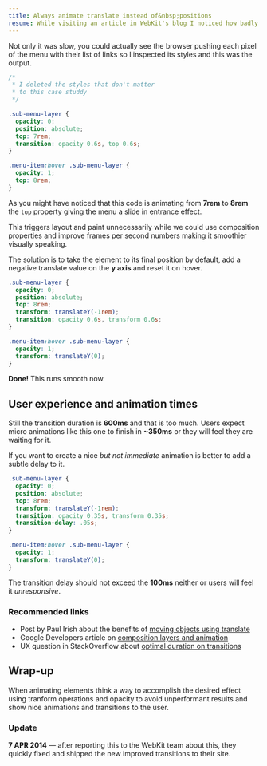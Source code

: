 ```yaml
---
title: Always animate translate instead of&nbsp;positions
resume: While visiting an article in WebKit's blog I noticed how badly an animation in a nested menu performed and decided to fix it.
---
```


Not only it was slow, you could actually see the browser pushing each pixel of the menu with their list of links so I inspected its styles and this was the output.

```css
/*
 * I deleted the styles that don't matter
 * to this case studdy
 */

.sub-menu-layer {
  opacity: 0;
  position: absolute;
  top: 7rem;
  transition: opacity 0.6s, top 0.6s;
}

.menu-item:hover .sub-menu-layer {
  opacity: 1;
  top: 8rem;
}
```

As you might have noticed that this code is animating from **7rem** to **8rem** the `top` property giving the menu a slide in entrance effect.

This triggers layout and paint unnecessarily while we could use composition properties and improve frames per second numbers making it smoothier visually speaking.

The solution is to take the element to its final position by default, add a negative translate value on the **y axis** and reset it on hover.

```css
.sub-menu-layer {
  opacity: 0;
  position: absolute;
  top: 8rem;
  transform: translateY(-1rem);
  transition: opacity 0.6s, transform 0.6s;
}

.menu-item:hover .sub-menu-layer {
  opacity: 1;
  transform: translateY(0);
}
```

**Done!** This runs smooth now.


## User experience and animation times

Still the transition duration is **600ms** and that is too much. Users expect micro animations like this one to finish in **~350ms** or they will feel they are waiting for it.

If you want to create a nice *but not immediate* animation is better to add a subtle delay to it.

```css
.sub-menu-layer {
  opacity: 0;
  position: absolute;
  top: 8rem;
  transform: translateY(-1rem);
  transition: opacity 0.35s, transform 0.35s;
  transition-delay: .05s;
}

.menu-item:hover .sub-menu-layer {
  opacity: 1;
  transform: translateY(0);
}
```

The transition delay should not exceed the **100ms** neither or users will feel it *unresponsive*.


### Recommended links
- Post by Paul Irish about the benefits of [moving objects using translate][1]
- Google Developers article on [composition layers and animation][2]
- UX question in StackOverflow about [optimal duration on transitions][3]


## Wrap-up

When animating elements think a way to accomplish the desired effect using tranform operations and opacity to avoid unperformant results and show nice animations and transitions to the user.


### Update

**7 APR 2014** &mdash; after reporting this to the WebKit team about this, they quickly fixed and shipped the new improved transitions to their site.


[1]: http://www.paulirish.com/2012/why-moving-elements-with-translate-is-better-than-posabs-topleft/
[2]: https://developers.google.com/web/fundamentals/performance/rendering/stick-to-compositor-only-properties-and-manage-layer-count?hl=en
[3]: http://ux.stackexchange.com/questions/66604/optimal-duration-for-animating-transitions
